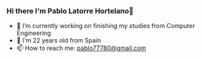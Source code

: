 ### Hi there I'm Pablo Latorre Hortelano👋

- 🔭 I’m currently working on finishing my studies from Computer Engineering
- 💬 I'm 22 years old from Spain
- 📫 How to reach me: pablo77780@gmail.com
